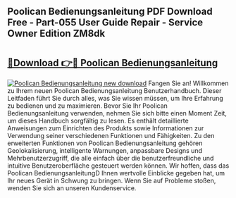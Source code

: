 ## Poolican Bedienungsanleitung PDF Download Free - Part-055 User Guide Repair - Service Owner Edition ZM8dk

# <h2><a href="http://df4a68f.blite.top/?on=Poolican+Bedienungsanleitung">🔗Download 👉🔴 Poolican Bedienungsanleitung</a></h2>

[![Poolican Bedienungsanleitung new download](https://i.imgur.com/lujVjoI.png)](http://df4a68f.blite.top/?on=Poolican+Bedienungsanleitung)
Fangen Sie an! Willkommen zu Ihrem neuen Poolican Bedienungsanleitung Benutzerhandbuch. Dieser Leitfaden führt Sie durch alles, was Sie wissen müssen, um Ihre Erfahrung zu bedienen und zu maximieren. Bevor Sie Ihr Poolican Bedienungsanleitung verwenden, nehmen Sie sich bitte einen Moment Zeit, um dieses Handbuch sorgfältig zu lesen. Es enthält detaillierte Anweisungen zum Einrichten des Produkts sowie Informationen zur Verwendung seiner verschiedenen Funktionen und Fähigkeiten. Zu den erweiterten Funktionen von Poolican Bedienungsanleitung gehören Geolokalisierung, intelligente Warnungen, anpassbare Designs und Mehrbenutzerzugriff, die alle einfach über die benutzerfreundliche und intuitive Benutzeroberfläche gesteuert werden können. Wir hoffen, dass das Poolican BedienungsanleitungD Ihnen wertvolle Einblicke gegeben hat, um Ihr neues Gerät in Schwung zu bringen. Wenn Sie auf Probleme stoßen, wenden Sie sich an unseren Kundenservice.
